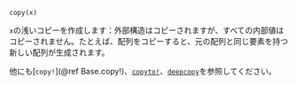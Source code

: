```
copy(x)
```

`x`の浅いコピーを作成します：外部構造はコピーされますが、すべての内部値はコピーされません。たとえば、配列をコピーすると、元の配列と同じ要素を持つ新しい配列が生成されます。

他にも[`copy!`](@ref Base.copy!)、[`copyto!`](@ref)、[`deepcopy`](@ref)を参照してください。
